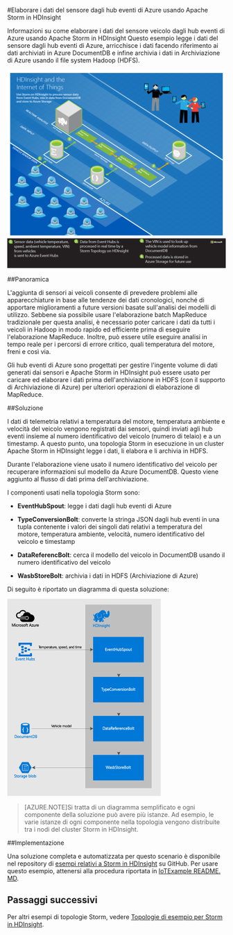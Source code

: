 <properties
	 pageTitle="Elaborare i dati del sensore veicolo con gli hub eventi di Azure e Apache Storm in HDInsight"
	 description="Informazioni su come elaborare i dati del sensore veicolo dagli hub eventi di Azure usando Apache Storm in HDInsight Durante l'elaborazione, i dati vengono arricchiti cercando le informazioni sul modello del veicolo in DocumentDB. Infine i dati vengono scritti in Archiviazione di Azure."
	 services="hdinsight"
	 documentationCenter=""
	 authors="Blackmist"
	 manager="paulettm"
	 editor="cgronlun"/>

<tags
	ms.service="hdinsight"
	ms.devlang="java"
	ms.topic="article"
	ms.tgt_pltfrm="na"
	ms.workload="big-data"
	ms.date="04/28/2015"
	ms.author="larryfr"/>

#Elaborare i dati del sensore dagli hub eventi di Azure usando Apache Storm in HDInsight

Informazioni su come elaborare i dati del sensore veicolo dagli hub eventi di Azure usando Apache Storm in HDInsight Questo esempio legge i dati del sensore dagli hub eventi di Azure, arricchisce i dati facendo riferimento ai dati archiviati in Azure DocumentDB e infine archivia i dati in Archiviazione di Azure usando il file system Hadoop (HDFS).

![diagramma dell'architettura](./media/hdinsight-storm-iot-eventhub-documentdb/iot.png)

##Panoramica

L'aggiunta di sensori ai veicoli consente di prevedere problemi alle apparecchiature in base alle tendenze dei dati cronologici, nonché di apportare miglioramenti a future versioni basate sull'analisi dei modelli di utilizzo. Sebbene sia possibile usare l'elaborazione batch MapReduce tradizionale per questa analisi, è necessario poter caricare i dati da tutti i veicoli in Hadoop in modo rapido ed efficiente prima di eseguire l'elaborazione MapReduce. Inoltre, può essere utile eseguire analisi in tempo reale per i percorsi di errore critico, quali temperatura del motore, freni e così via.

Gli hub eventi di Azure sono progettati per gestire l'ingente volume di dati generati dai sensori e Apache Storm in HDInsight può essere usato per caricare ed elaborare i dati prima dell'archiviazione in HDFS (con il supporto di Archiviazione di Azure) per ulteriori operazioni di elaborazione di MapReduce.

##Soluzione

I dati di telemetria relativi a temperatura del motore, temperatura ambiente e velocità del veicolo vengono registrati dai sensori, quindi inviati agli hub eventi insieme al numero identificativo del veicolo (numero di telaio) e a un timestamp. A questo punto, una topologia Storm in esecuzione in un cluster Apache Storm in HDInsight legge i dati, li elabora e li archivia in HDFS.

Durante l'elaborazione viene usato il numero identificativo del veicolo per recuperare informazioni sul modello da Azure DocumentDB. Questo viene aggiunto al flusso di dati prima dell'archiviazione.

I componenti usati nella topologia Storm sono:

* **EventHubSpout**: legge i dati dagli hub eventi di Azure

* **TypeConversionBolt**: converte la stringa JSON dagli hub eventi in una tupla contenente i valori dei singoli dati relativi a temperatura del motore, temperatura ambiente, velocità, numero identificativo del veicolo e timestamp

* **DataReferencBolt**: cerca il modello del veicolo in DocumentDB usando il numero identificativo del veicolo

* **WasbStoreBolt**: archivia i dati in HDFS (Archiviazione di Azure)

Di seguito è riportato un diagramma di questa soluzione:

![topologia storm](./media/hdinsight-storm-iot-eventhub-documentdb/iottopology.png)

> [AZURE.NOTE]Si tratta di un diagramma semplificato e ogni componente della soluzione può avere più istanze. Ad esempio, le varie istanze di ogni componente nella topologia vengono distribuite tra i nodi del cluster Storm in HDInsight.

##Implementazione

Una soluzione completa e automatizzata per questo scenario è disponibile nel repository di <a href="https://github.com/hdinsight/hdinsight-storm-examples" target="_blank">esempi relativi a Storm in HDInsight</a> su GitHub. Per usare questo esempio, attenersi alla procedura riportata in [IoTExample README. MD](https://github.com/hdinsight/hdinsight-storm-examples/blob/master/IotExample/README.md).

## Passaggi successivi

Per altri esempi di topologie Storm, vedere [Topologie di esempio per Storm in HDInsight](hdinsight-storm-example-topology.md).

<!--HONumber=52-->
